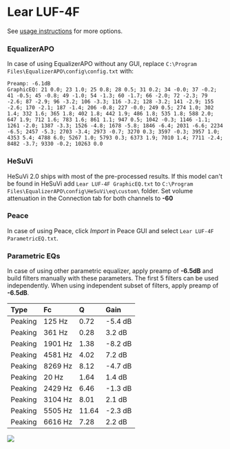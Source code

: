 # Lear LUF-4F
See [usage instructions](https://github.com/jaakkopasanen/AutoEq#usage) for more options.

### EqualizerAPO
In case of using EqualizerAPO without any GUI, replace `C:\Program Files\EqualizerAPO\config\config.txt`
with:
```
Preamp: -6.1dB
GraphicEQ: 21 0.0; 23 1.0; 25 0.8; 28 0.5; 31 0.2; 34 -0.0; 37 -0.2; 41 -0.5; 45 -0.8; 49 -1.0; 54 -1.3; 60 -1.7; 66 -2.0; 72 -2.3; 79 -2.6; 87 -2.9; 96 -3.2; 106 -3.3; 116 -3.2; 128 -3.2; 141 -2.9; 155 -2.6; 170 -2.1; 187 -1.4; 206 -0.8; 227 -0.0; 249 0.5; 274 1.0; 302 1.4; 332 1.6; 365 1.8; 402 1.8; 442 1.9; 486 1.8; 535 1.8; 588 2.0; 647 1.9; 712 1.6; 783 1.6; 861 1.1; 947 0.5; 1042 -0.3; 1146 -1.1; 1261 -2.0; 1387 -3.3; 1526 -4.8; 1678 -5.8; 1846 -6.4; 2031 -6.6; 2234 -6.5; 2457 -5.3; 2703 -3.4; 2973 -0.7; 3270 0.3; 3597 -0.3; 3957 1.0; 4353 5.4; 4788 6.0; 5267 1.0; 5793 0.3; 6373 1.9; 7010 1.4; 7711 -2.4; 8482 -3.7; 9330 -0.2; 10263 0.0
```

### HeSuVi
HeSuVi 2.0 ships with most of the pre-processed results. If this model can't be found in HeSuVi add
`Lear LUF-4F GraphicEQ.txt` to `C:\Program Files\EqualizerAPO\config\HeSuVi\eq\custom\` folder.
Set volume attenuation in the Connection tab for both channels to **-60**

### Peace
In case of using Peace, click *Import* in Peace GUI and select `Lear LUF-4F ParametricEQ.txt`.

### Parametric EQs
In case of using other parametric equalizer, apply preamp of **-6.5dB** and build filters manually
with these parameters. The first 5 filters can be used independently.
When using independent subset of filters, apply preamp of **-6.5dB**.

| Type    | Fc      |     Q | Gain    |
|:--------|:--------|:------|:--------|
| Peaking | 125 Hz  |  0.72 | -5.4 dB |
| Peaking | 361 Hz  |  0.28 | 3.2 dB  |
| Peaking | 1901 Hz |  1.38 | -8.2 dB |
| Peaking | 4581 Hz |  4.02 | 7.2 dB  |
| Peaking | 8269 Hz |  8.12 | -4.7 dB |
| Peaking | 20 Hz   |  1.64 | 1.4 dB  |
| Peaking | 2429 Hz |  6.46 | -1.3 dB |
| Peaking | 3104 Hz |  8.01 | 2.1 dB  |
| Peaking | 5505 Hz | 11.64 | -2.3 dB |
| Peaking | 6616 Hz |  7.28 | 2.2 dB  |

![](https://raw.githubusercontent.com/jaakkopasanen/AutoEq/master/results/innerfidelity/sbaf-serious/Lear%20LUF-4F/Lear%20LUF-4F.png)